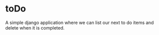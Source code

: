 # toDo
A simple django application where we can list our next to do items and delete when it is completed.
